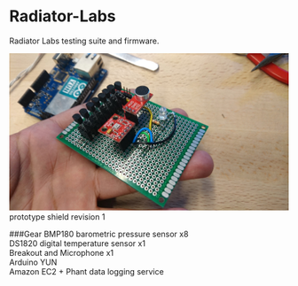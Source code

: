 # Radiator-Labs
Radiator Labs testing suite and firmware.

[![topview](https://raw.githubusercontent.com/brunokruse/Boiler-Room/master/images/TopView_R1.JPG?token=AADEj-or842q4mu0FhpkUp8zgZ8swK9jks5XlmupwA%3D%3D)](https://raw.githubusercontent.com/brunokruse/Boiler-Room/master/images/TopView_R1.JPG?token=AADEj-or842q4mu0FhpkUp8zgZ8swK9jks5XlmupwA%3D%3D)
prototype shield revision 1

###Gear
BMP180 barometric pressure sensor x8 <br/>
DS1820 digital temperature sensor x1 <br/>
Breakout and Microphone x1 <br/>
Arduino YUN <br/>
Amazon EC2 + Phant data logging service <br/>
